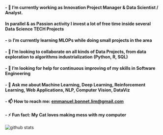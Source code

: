 #### - 🔭 I’m currently working as Innovation Project Manager & Data Scientist / Analyst.
####      In parallel & as Passion activity I invest a lot of free time inside several Data Science TECH Projects 
#### - 💥 I’m currently learning MLOPs while doing small projects in the area
#### - 🤝 I’m looking to collaborate on all kinds of Data Projects, from data exploration to algorithms industrialization (Python, R, SQL)
#### - 🤔 I’m looking for help for continuous improving of my skills in Software Engineering
#### - 💬 Ask me about Machine Learning, Deep Learning, Reinforcement Learning, Web Applications, NLP, Computer Vision, DataViz
#### - 📫 How to reach me: emmanuel.bonnet.lim@gmail.com 
#### - ⚡ Fun fact: My Cat loves making mess with my computer

![github stats](https://github-readme-stats.vercel.app/api?username=Manu87DS&show_icons=true&theme=radical)

